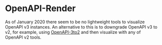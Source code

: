 OpenAPI-Render
==============

As of January 2020 there seem to be no lightweight tools to visualize OpenAPI v3 instances.
An alternative to this is to downgrade OpenAPI v3 to v2, for example, using [OpenAPI-3to2](https://github.com/merkys/OpenAPI-3to2) and then visualize with any of OpenAPI v2 tools.

